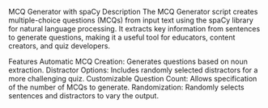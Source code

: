 
MCQ Generator with spaCy
Description
The MCQ Generator script creates multiple-choice questions (MCQs) from input text using the spaCy library for natural language processing. It extracts key information from sentences to generate questions, making it a useful tool for educators, content creators, and quiz developers.

Features
Automatic MCQ Creation: Generates questions based on noun extraction.
Distractor Options: Includes randomly selected distractors for a more challenging quiz.
Customizable Question Count: Allows specification of the number of MCQs to generate.
Randomization: Randomly selects sentences and distractors to vary the output.







